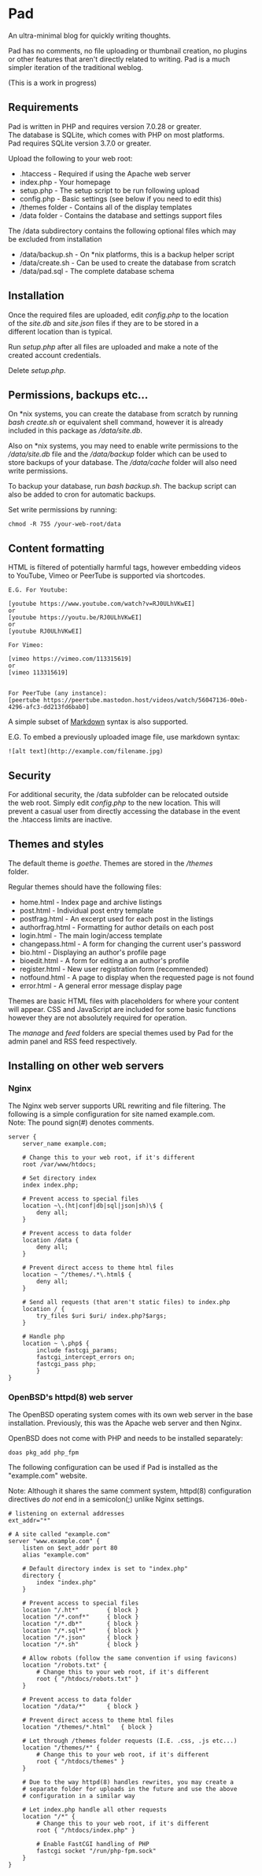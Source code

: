 # Pad
An ultra-minimal blog for quickly writing thoughts.

Pad has no comments, no file uploading or thumbnail creation, no plugins  
or other features that aren't directly related to writing. Pad is a much  
simpler iteration of the traditional weblog.

(This is a work in progress)

## Requirements

Pad is written in PHP and requires version 7.0.28 or greater.  
The database is SQLite, which comes with PHP on most platforms.  
Pad requires SQLite version 3.7.0 or greater.

Upload the following to your web root:
* .htaccess - Required if using the Apache web server
* index.php - Your homepage
* setup.php - The setup script to be run following upload
* config.php - Basic settings (see below if you need to edit this)
* /themes folder - Contains all of the display templates
* /data folder - Contains the database and settings support files

The /data subdirectory contains the following optional files which may  
be excluded from installation
* /data/backup.sh - On \*nix platforms, this is a backup helper script
* /data/create.sh - Can be used to create the database from scratch
* /data/pad.sql - The complete database schema

## Installation

Once the required files are uploaded, edit *config.php* to the location  
of the *site.db* and *site.json* files if they are to be stored in a  
different location than is typical.

Run *setup.php* after all files are uploaded and make a note of the  
created account credentials.

Delete *setup.php*.

## Permissions, backups etc...

On \*nix systems, you can create the database from scratch by running  
*bash create.sh* or equivalent shell command, however it is already  
included in this package as */data/site.db*.

Also on \*nix systems, you may need to enable write permissions to the  
*/data/site.db* file and the */data/backup* folder which can be used to  
store backups of your database. The */data/cache* folder will also need  
write permissions.

To backup your database, run *bash backup.sh*. The backup script can  
also be added to cron for automatic backups.

Set write permissions by running:
```
chmod -R 755 /your-web-root/data
```

## Content formatting

HTML is filtered of potentially harmful tags, however embedding videos  
to YouTube, Vimeo or PeerTube is supported via shortcodes.
```
E.G. For Youtube: 

[youtube https://www.youtube.com/watch?v=RJ0ULhVKwEI]
or
[youtube https://youtu.be/RJ0ULhVKwEI]
or
[youtube RJ0ULhVKwEI]

For Vimeo:

[vimeo https://vimeo.com/113315619]
or
[vimeo 113315619]


For PeerTube (any instance):
[peertube https://peertube.mastodon.host/videos/watch/56047136-00eb-4296-afc3-dd213fd6bab0]
``` 



A simple subset of [Markdown](https://daringfireball.net/projects/markdown/) syntax is also supported.

E.G. To embed a previously uploaded image file, use markdown syntax:
```
![alt text](http://example.com/filename.jpg)
``` 

## Security

For additional security, the /data subfolder can be relocated outside  
the web root. Simply edit *config.php* to the new location. This will  
prevent a casual user from directly accessing the database in the event  
the .htaccess limits are inactive.


## Themes and styles

The default theme is *goethe*. Themes are stored in the */themes*  
folder.

Regular themes should have the following files:  
* home.html - Index page and archive listings
* post.html - Individual post entry template
* postfrag.html - An excerpt used for each post in the listings
* authorfrag.html - Formatting for author details on each post
* login.html - The main login/access template
* changepass.html - A form for changing the current user's password
* bio.html - Displaying an author's profile page
* bioedit.html - A form for editing a an author's profile
* register.html - New user registration form (recommended)
* notfound.html - A page to display when the requested page is not found
* error.html - A general error message display page

Themes are basic HTML files with placeholders for where your content  
will appear. CSS and JavaScript are included for some basic functions  
however they are not absolutely required for operation.

The *manage* and *feed* folders are special themes used by Pad for the  
admin panel and RSS feed respectively.

## Installing on other web servers

### Nginx

The Nginx web server supports URL rewriting and file filtering. The  
following is a simple configuration for site named example.com.  
Note: The pound sign(#) denotes comments.
```
server {
	server_name example.com;
	
	# Change this to your web root, if it's different
	root /var/www/htdocs;
	
	# Set directory index
	index index.php;
	
	# Prevent access to special files
	location ~\.(ht|conf|db|sql|json|sh)\$ {
		deny all;
	}
	
	# Prevent access to data folder
	location /data {
		deny all;
	}
	
	# Prevent direct access to theme html files
	location ~ ^/themes/.*\.html$ {
		deny all;
	}
	
	# Send all requests (that aren't static files) to index.php
	location / {
		try_files $uri $uri/ index.php?$args;
	}
	
	# Handle php
	location ~ \.php$ {
		include fastcgi_params;
		fastcgi_intercept_errors on;
		fastcgi_pass php;
        }
}
``` 

### OpenBSD's httpd(8) web server

The OpenBSD operating system comes with its own web server in the base  
installation. Previously, this was the Apache web server and then Nginx.

OpenBSD does not come with PHP and needs to be installed separately:
```
doas pkg_add php_fpm
```

The following configuration can be used if Pad is installed as the  
"example.com" website.  

Note: Although it shares the same comment system, httpd(8) configuration  
directives *do not* end in a semicolon(;) unlike Nginx settings.
```
# listening on external addresses
ext_addr="*"

# A site called "example.com" 
server "www.example.com" {
	listen on $ext_addr port 80
	alias "example.com"
	
	# Default directory index is set to "index.php"
	directory {
		index "index.php"
	}
	
	# Prevent access to special files
	location "/.ht*"		{ block }
	location "/*.conf*"		{ block }
	location "/*.db*"		{ block }
	location "/*.sql*"		{ block }
	location "/*.json"		{ block }
	location "/*.sh"		{ block }
	
	# Allow robots (follow the same convention if using favicons)
	location "/robots.txt" {
		# Change this to your web root, if it's different
		root { "/htdocs/robots.txt" }
	}
	
	# Prevent access to data folder
	location "/data/*"		{ block }
	
	# Prevent direct access to theme html files
	location "/themes/*.html"	{ block }
	
	# Let through /themes folder requests (I.E. .css, .js etc...)
	location "/themes/*" {
		# Change this to your web root, if it's different
		root { "/htdocs/themes" }
	}
	
	# Due to the way httpd(8) handles rewrites, you may create a 
	# separate folder for uploads in the future and use the above 
	# configuration in a similar way
	
	# Let index.php handle all other requests
	location "/*" {
		# Change this to your web root, if it's different
		root { "/htdocs/index.php" }
		
		# Enable FastCGI handling of PHP
		fastcgi socket "/run/php-fpm.sock"
	}
}

``` 

